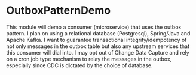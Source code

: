 # OutboxPatternDemo

This module will demo a consumer (microservice) that uses the outbox pattern. I plan on using a relational database (Postgresql), Spring/Java and Apache Kafka. I want to guarantee transactional integrity/idempotency of not only messages in the outbox table but also any upstream services that this consumer will dial into. I may opt out of Change Data Capture and rely on a cron job type mechanism to relay the messages in the outbox, especially since CDC is dictated by the choice of database.
